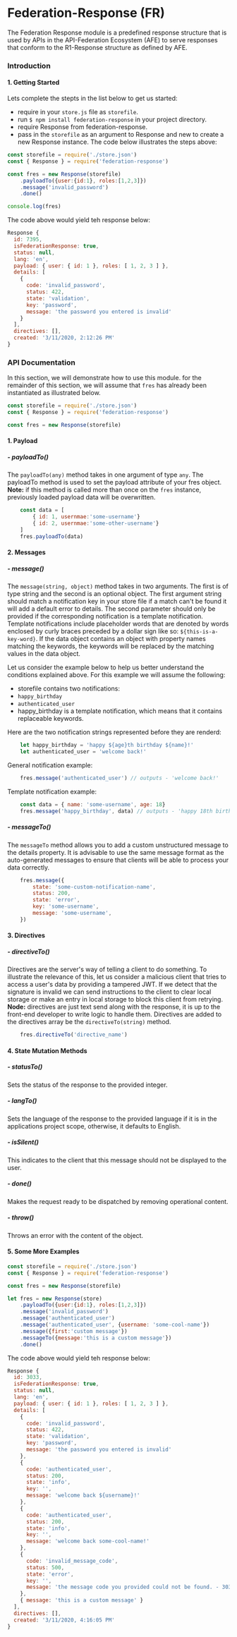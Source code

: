 # Federation-Response (FR)
The Federation Response module is a predefined response structure that is used by APIs in the API-Federation Ecosystem (AFE) to serve responses that conform to the R1-Response structure as defined by AFE.
### Introduction

#### 1. Getting Started
Lets complete the stepts in the list below to get us started:
- require in your <code>store.js</code> file as <code>storefile</code>.
- run <code>$ npm install federation-response</code> in your project directory.
- require Response from federation-response.
- pass in the <code>storefile</code> as an argument to Response and new to create a new Response instance.
The code below illustrates the steps above:
```js
const storefile = require('./store.json')
const { Response } = require('federation-response')

const fres = new Response(storefile)
    .payloadTo({user:{id:1}, roles:[1,2,3]})
    .message('invalid_password')
    .done()

console.log(fres)
```
The code above would yield teh response below:
```js
Response {
  id: 7395,
  isFederationResponse: true,
  status: null,
  lang: 'en',
  payload: { user: { id: 1 }, roles: [ 1, 2, 3 ] },
  details: [
    {
      code: 'invalid_password',
      status: 422,
      state: 'validation',
      key: 'password',
      message: 'the password you entered is invalid'
    }
  ],
  directives: [],
  created: '3/11/2020, 2:12:26 PM'
}
```
### API Documentation
In this section, we will demonstrate how to use this module. for the remainder of this section, we will assume that <code>fres</code> has already been instantiated as illustrated below.
```js
const storefile = require('./store.json')
const { Response } = require('federation-response')

const fres = new Response(storefile)
```
#### 1. Payload

#####  - payloadTo()

The <code>payloadTo(any)</code> method takes in one argument of type <code>any</code>. The payloadTo method is used to set the payload attribute of your fres object. **Note:** if this method is called more than once on the <code>fres</code> instance, previously loaded payload data will be overwritten.
```js
    const data = [
        { id: 1, usernmae:'some-username'}
        { id: 2, usernmae:'some-other-username'}
    ]
    fres.payloadTo(data) 
```

#### 2. Messages 

#####  - message()

The <code>message(string, object)</code> method takes in two arguments. The first is of type string and the second is an optional object. The first argument string should match a notification key in your store file if a match can't be found it will add a default error to details. The second parameter should only be provided if the corresponding notification is a template notification. Template notifications include placeholder words that are denoted by words enclosed by curly braces preceded by a dollar sign like so: <code>${this-is-a-key-word}</code>. If the data object contains an object with property names matching the keywords, the keywords will be replaced by the matching values in the data object. 

Let us consider the example below to help us better understand the conditions explained above. For this example we will assume the following:
- storefile contains two notifications: 
 - <code>happy_birthday</code>
 - <code>authenticated_user</code>
- happy_birthday is a template notification, which means that it contains replaceable keywords.

Here are the two notification strings represented before they are renderd:
```js
    let happy_birthday = 'happy ${age}th birthday ${name}!'
    let authenticated_user = 'welcome back!'
```

General notification example:
```js
    fres.message('authenticated_user') // outputs - 'welcome back!'
```

Template notification example:
```js
    const data = { name: 'some-username', age: 18}
    fres.message('happy_birthday', data) // outputs - 'happy 18th birthday some-username!'
```

#####  - messageTo()

The <code>messageTo</code> method allows you to add a custom unstructured message to the details property. It is advisable to use the same message format as the auto-generated messages to ensure that clients will be able to process your data correctly. 

```js
    fres.message({
        state: 'some-custom-notification-name',  
        status: 200,
        state: 'error',
        key: 'some-username', 
        message: 'some-username', 
    }) 
```

#### 3. Directives

#####  - directiveTo()

Directives are the server's way of telling a client to do something. To illustrate the relevance of this, let us consider a malicious client that tries to access a user's data by providing a tampered JWT. If we detect that the signature is invalid we can send instructions to the client to clear local storage or make an entry in local storage to block this client from retrying. **Node:** directives are just text send along with the response, it is up to the front-end developer to write logic to handle them. Directives are added to the directives array be the <code>directiveTo(string)</code> method.

```js
    fres.directiveTo('directive_name') 
```


#### 4. State Mutation Methods

#####  - statusTo()

Sets the status of the response to the provided integer.

#####  - langTo()

Sets the language of the response to the provided language if it is in the applications project scope, otherwise, it defaults to English. 

#####  - isSilent()

This indicates to the client that this message should not be displayed to the user.

#####  - done()

Makes the request ready to be dispatched by removing operational content.

#####  - throw()

Throws an error with the content of the object.


#### 5. Some More Examples

```js
const storefile = require('./store.json')
const { Response } = require('federation-response')

const fres = new Response(storefile)

let fres = new Response(store)
    .payloadTo({user:{id:1}, roles:[1,2,3]})
    .message('invalid_password')
    .message('authenticated_user')
    .message('authenticated_user', {username: 'some-cool-name'})
    .message({first:'custom message'})
    .messageTo({message:'this is a custom message'})
    .done()
```

The code above would yield teh response below:
```js
Response {
  id: 3033,
  isFederationResponse: true,
  status: null,
  lang: 'en',
  payload: { user: { id: 1 }, roles: [ 1, 2, 3 ] },
  details: [
    {
      code: 'invalid_password',
      status: 422,
      state: 'validation',
      key: 'password',
      message: 'the password you entered is invalid'
    },
    {
      code: 'authenticated_user',
      status: 200,
      state: 'info',
      key: '',
      message: 'welcome back ${username}!'
    },
    {
      code: 'authenticated_user',
      status: 200,
      state: 'info',
      key: '',
      message: 'welcome back some-cool-name!'
    },
    {
      code: 'invalid_message_code',
      status: 500,
      state: 'error',
      key: '',
      message: 'the message code you provided could not be found. - 3033'
    },
    { message: 'this is a custom message' }
  ],
  directives: [],
  created: '3/11/2020, 4:16:05 PM'
}
```